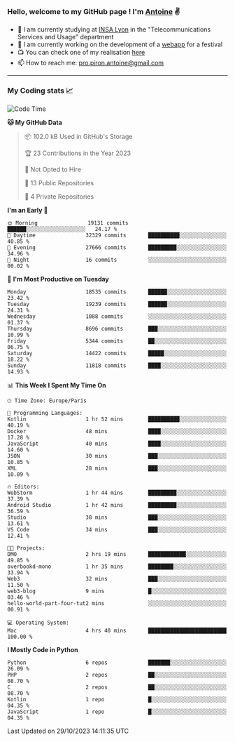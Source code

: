 ### Hello, welcome to my GitHub page ! I'm [Antoine](https://github.com/AntoinePiron) ✌️

- 🌱 I am currently studying at [INSA Lyon](https://www.insa-lyon.fr) in the "Telecommunications Services and Usage" department
- 🔭 I am currently working on the development of a [webapp](https://github.com/24HeuresINSA/Overbookd) for a festival
- 📺 You can check one of my realisation [here](https://astustc.fr)
- 📫 How to reach me: [pro.piron.antoine@gmail.com](mailto:pro.piron.antoine@gmail.com)

---

### My Coding stats 📈
<!--START_SECTION:waka-->
![Code Time](http://img.shields.io/badge/Code%20Time-195%20hrs%2028%20mins-blue)

**🐱 My GitHub Data** 

> 📦 102.0 kB Used in GitHub's Storage 
 > 
> 🏆 23 Contributions in the Year 2023
 > 
> 🚫 Not Opted to Hire
 > 
> 📜 13 Public Repositories 
 > 
> 🔑 4 Private Repositories 
 > 
**I'm an Early 🐤** 

```text
🌞 Morning                19131 commits       ██████░░░░░░░░░░░░░░░░░░░   24.17 % 
🌆 Daytime                32329 commits       ██████████░░░░░░░░░░░░░░░   40.85 % 
🌃 Evening                27666 commits       █████████░░░░░░░░░░░░░░░░   34.96 % 
🌙 Night                  16 commits          ░░░░░░░░░░░░░░░░░░░░░░░░░   00.02 % 
```
📅 **I'm Most Productive on Tuesday** 

```text
Monday                   18535 commits       ██████░░░░░░░░░░░░░░░░░░░   23.42 % 
Tuesday                  19239 commits       ██████░░░░░░░░░░░░░░░░░░░   24.31 % 
Wednesday                1088 commits        ░░░░░░░░░░░░░░░░░░░░░░░░░   01.37 % 
Thursday                 8696 commits        ███░░░░░░░░░░░░░░░░░░░░░░   10.99 % 
Friday                   5344 commits        ██░░░░░░░░░░░░░░░░░░░░░░░   06.75 % 
Saturday                 14422 commits       █████░░░░░░░░░░░░░░░░░░░░   18.22 % 
Sunday                   11818 commits       ████░░░░░░░░░░░░░░░░░░░░░   14.93 % 
```


📊 **This Week I Spent My Time On** 

```text
🕑︎ Time Zone: Europe/Paris

💬 Programming Languages: 
Kotlin                   1 hr 52 mins        ██████████░░░░░░░░░░░░░░░   40.19 % 
Docker                   48 mins             ████░░░░░░░░░░░░░░░░░░░░░   17.28 % 
JavaScript               40 mins             ████░░░░░░░░░░░░░░░░░░░░░   14.60 % 
JSON                     30 mins             ███░░░░░░░░░░░░░░░░░░░░░░   10.85 % 
XML                      28 mins             ███░░░░░░░░░░░░░░░░░░░░░░   10.09 % 

🔥 Editors: 
WebStorm                 1 hr 44 mins        █████████░░░░░░░░░░░░░░░░   37.39 % 
Android Studio           1 hr 42 mins        █████████░░░░░░░░░░░░░░░░   36.59 % 
Studio                   38 mins             ███░░░░░░░░░░░░░░░░░░░░░░   13.61 % 
VS Code                  34 mins             ███░░░░░░░░░░░░░░░░░░░░░░   12.41 % 

🐱‍💻 Projects: 
DMO                      2 hrs 19 mins       ████████████░░░░░░░░░░░░░   49.85 % 
overbookd-mono           1 hr 35 mins        ████████░░░░░░░░░░░░░░░░░   33.94 % 
Web3                     32 mins             ███░░░░░░░░░░░░░░░░░░░░░░   11.50 % 
web3-blog                9 mins              █░░░░░░░░░░░░░░░░░░░░░░░░   03.46 % 
hello-world-part-four-tut2 mins              ░░░░░░░░░░░░░░░░░░░░░░░░░   00.91 % 

💻 Operating System: 
Mac                      4 hrs 40 mins       █████████████████████████   100.00 % 
```

**I Mostly Code in Python** 

```text
Python                   6 repos             ███████░░░░░░░░░░░░░░░░░░   26.09 % 
PHP                      2 repos             ██░░░░░░░░░░░░░░░░░░░░░░░   08.70 % 
C                        2 repos             ██░░░░░░░░░░░░░░░░░░░░░░░   08.70 % 
Kotlin                   1 repo              █░░░░░░░░░░░░░░░░░░░░░░░░   04.35 % 
JavaScript               1 repo              █░░░░░░░░░░░░░░░░░░░░░░░░   04.35 % 
```




 Last Updated on 29/10/2023 14:11:35 UTC
<!--END_SECTION:waka-->
